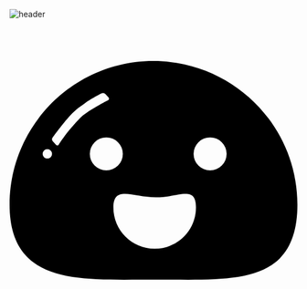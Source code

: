 ![header](https://capsule-render.vercel.app/api?type=waving&color=auto&height=300&section=header&text=soomin's%20project&fontSize=90)

<svg role="img" viewBox="0 0 24 24" xmlns="http://www.w3.org/2000/svg"><title>Docsify</title><path d="M12 2.862c-6.617 0-12 5.383-12 12 0 1.964.49 3.406 1.5 4.408 1.706 1.696 4.619 1.868 8.05 1.868.43 0 .87-.002 1.315-.005a217.6 217.6 0 0 1 2.765 0c3.792.024 7.066.044 8.88-1.758C23.511 18.378 24 16.9 24 14.862c0-6.617-5.383-12-12-12zm-8.852 8.154a.393.393 0 1 1 0-.787.393.393 0 0 1 0 .787zM5.113 8.48c-.55.637-1.01 1.361-1.01 1.361-.06.092-.167.099-.24.017l-.26-.29a.251.251 0 0 1-.02-.303s1.11-1.559 1.806-2.186c.25-.225.248-.239.891-.692.643-.453 1.4-.826 1.4-.826a.272.272 0 0 1 .308.059l.26.29c.075.082.056.186-.04.235 0 0-1.772.887-2.353 1.509-.394.422-.192.19-.742.826zm1.576 2.143a1.377 1.377 0 1 1 2.754 0 1.377 1.377 0 0 1-2.754 0zm5.41 7.929c-1.902 0-3.443-1.542-3.443-3.443s1.644-.854 3.545-.854 3.34-1.047 3.34.854-1.541 3.443-3.443 3.443zM16.72 12a1.377 1.377 0 1 1 0-2.754 1.377 1.377 0 0 1 0 2.754z"/></svg>

